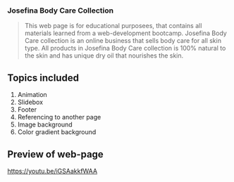 ### Josefina Body Care Collection
> This web page is for educational purposees, that contains all materials learned from a web-development bootcamp. Josefina Body Care collection is an online business that sells body care for all skin type. All products in Josefina Body Care collection is 100% natural to the skin and has unique dry oil that nourishes the skin.

## Topics included
1. Animation
2. Slidebox
3. Footer
4. Referencing to another page
5. Image background 
6. Color gradient background

## Preview of web-page
https://youtu.be/iGSAakkfWAA
